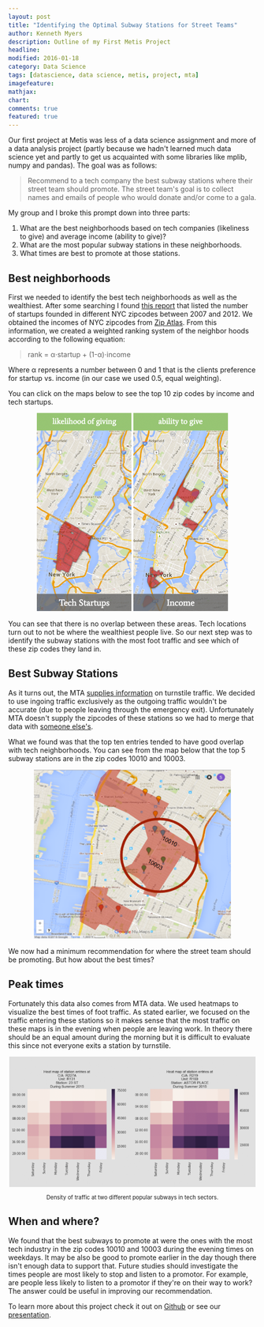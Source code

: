 ```yaml
---
layout: post
title: "Identifying the Optimal Subway Stations for Street Teams"
author: Kenneth Myers
description: Outline of my First Metis Project
headline:
modified: 2016-01-18
category: Data Science
tags: [datascience, data science, metis, project, mta]
imagefeature:
mathjax:
chart:
comments: true
featured: true
---
```


Our first project at Metis was less of a data science assignment and more of a data analysis project (partly because we hadn't learned much data science yet and partly to get us acquainted with some libraries like mplib, numpy and pandas). The goal was as follows:

>Recommend to a tech company the best subway stations where their street team should promote. The street team's goal is to collect names and emails of people who would donate and/or come to a gala.

My group and I broke this prompt down into three parts:

1. What are the best neighborhoods based on tech companies (likeliness to give) and average income (ability to give)?
2. What are the most popular subway stations in these neighborhoods.
3. What times are best to promote at those stations.

## Best neighborhoods

First we needed to identify the best tech neighborhoods as well as the wealthiest. After some searching I found [this report](https://nycfuture.org/pdf/New_Tech_City.pdf) that listed the number of startups founded in different NYC zipcodes between 2007 and 2012. We obtained the incomes of NYC zipcodes from [Zip Atlas](http://zipatlas.com/us/ny/new-york/zip-code-comparison/median-household-income.htm). From this information, we created a weighted ranking system of the neighbor hoods according to the following equation:

>rank = α⋅startup + (1-α)⋅income

Where α represents a number between 0 and 1 that is the clients preference for startup vs. income (in our case we used 0.5, equal weighting).

You can click on the maps below to see the top 10 zip codes by income and tech startups.

<div align='center'>
    <a href="https://fusiontables.googleusercontent.com/fusiontables/embedviz?q=select+col10+from+1MtC0oa6oq1WPuT9AydZK6IFdLketH8pwf8Zppg+where+col1+in+(%2710010%27,+%2710003%27,+%2710013%27,+%2710001%27,+%2710011%27,+%2710012%27,+%2710016%27,+%2710018%27,+%2710014%27)&viz=MAP&h=false&lat=40.74003468610098&lng=-73.90854823437502&t=1&z=12&l=col10&y=11&tmplt=2&hml=KML" target="_blank"><img style="max-width:200px;display:inline" src='/assets/metis_first_project/techmap.png'></a>
    <a href="https://fusiontables.googleusercontent.com/fusiontables/embedviz?q=select+col10+from+1MtC0oa6oq1WPuT9AydZK6IFdLketH8pwf8Zppg+where+col1+in+(%2710007%27,+%2710280%27,+%2710162%27,+%2710004%27,+%2710069%27,+%2710282%27,+%2710006%27,+%2710022%27,+%2710005%27,+%2710024%27)&viz=MAP&h=false&lat=40.74003468610098&lng=-73.90854823437503&t=1&z=12&l=col10&y=11&tmplt=2&hml=KML" target="_blank"><img style="max-width:200px;display:inline" src='/assets/metis_first_project/incomemap.png'></a>
</div>

You can see that there is no overlap between these areas. Tech locations turn out to not be where the wealthiest people live. So our next step was to identify the subway stations with the most foot traffic and see which of these zip codes they land in.

## Best Subway Stations

As it turns out, the MTA [supplies information]( http://web.mta.info/developers/turnstile.html) on turnstile traffic. We decided to use ingoing traffic exclusively as the outgoing traffic wouldn't be accurate (due to people leaving through the emergency exit). Unfortunately MTA doesn't supply the zipcodes of these stations so we had to merge that data with [someone else's](https://github.com/chriswhong/nycturnstiles/blob/master/geocoded.csv).

What we found was that the top ten entries tended to have good overlap with tech neighborhoods. You can see from the map below that the top 5 subway stations are in the zip codes 10010 and 10003.

<div align='center'>
    <img style="max-width:400px;display:inline" src='/assets/metis_first_project/topsubways.png'>
</div>

We now had a minimum recommendation for where the street team should be promoting. But how about the best times?

## Peak times

Fortunately this data also comes from MTA data. We used heatmaps to visualize the best times of foot traffic. As stated earlier, we focused on the traffic entering these stations so it makes sense that the most traffic on these maps is in the evening when people are leaving work. In theory there should be an equal amount during the morning but it is difficult to evaluate this since not everyone exits a station by turnstile.

<div align='center'>
    <img style="max-width:500px;display:inline" src='/assets/metis_first_project/heatmaps.png'>
    <br>
    <p style="font-size:.8em;">Density of traffic at two different popular subways in tech sectors.</p>
</div>

## When and where?

We found that the best subways to promote at were the ones with the most tech industry in the zip codes 10010 and 10003 during the evening times on weekdays. It may be also be good to promote earlier in the day though there isn't enough data to support that. Future studies should investigate the times people are most likely to stop and listen to a promotor. For example, are people less likely to listen to a promotor if they're on their way to work? The answer could be useful in improving our recommendation.

To learn more about this project check it out on [Github](https://github.com/jstnstwrt/nyc-subway-station-reccomender) or see our [presentation](https://docs.google.com/presentation/d/1s5yG2yhrOhlcQS8lzU-W7oRe2lRHf-Ne8bPxPbgQrL0/edit?usp=sharing).
